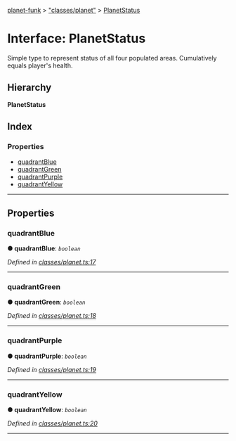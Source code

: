 [planet-funk](../README.md) > ["classes/planet"](../modules/_classes_planet_.md) > [PlanetStatus](../interfaces/_classes_planet_.planetstatus.md)

# Interface: PlanetStatus

Simple type to represent status of all four populated areas. Cumulatively equals player's health.

## Hierarchy

**PlanetStatus**

## Index

### Properties

* [quadrantBlue](_classes_planet_.planetstatus.md#quadrantblue)
* [quadrantGreen](_classes_planet_.planetstatus.md#quadrantgreen)
* [quadrantPurple](_classes_planet_.planetstatus.md#quadrantpurple)
* [quadrantYellow](_classes_planet_.planetstatus.md#quadrantyellow)

---

## Properties

<a id="quadrantblue"></a>

###  quadrantBlue

**● quadrantBlue**: *`boolean`*

*Defined in [classes/planet.ts:17](https://github.com/WilliamRADFunk/planet-funk/blob/c7ccb28/src/classes/planet.ts#L17)*

___
<a id="quadrantgreen"></a>

###  quadrantGreen

**● quadrantGreen**: *`boolean`*

*Defined in [classes/planet.ts:18](https://github.com/WilliamRADFunk/planet-funk/blob/c7ccb28/src/classes/planet.ts#L18)*

___
<a id="quadrantpurple"></a>

###  quadrantPurple

**● quadrantPurple**: *`boolean`*

*Defined in [classes/planet.ts:19](https://github.com/WilliamRADFunk/planet-funk/blob/c7ccb28/src/classes/planet.ts#L19)*

___
<a id="quadrantyellow"></a>

###  quadrantYellow

**● quadrantYellow**: *`boolean`*

*Defined in [classes/planet.ts:20](https://github.com/WilliamRADFunk/planet-funk/blob/c7ccb28/src/classes/planet.ts#L20)*

___

